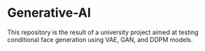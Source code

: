 # Generative-AI
This repository is the result of a university project aimed at testing conditional face generation using VAE, GAN, and DDPM models.

